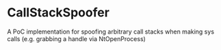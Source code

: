 # CallStackSpoofer
A PoC implementation for spoofing arbitrary call stacks when making sys calls (e.g. grabbing a handle via NtOpenProcess)
